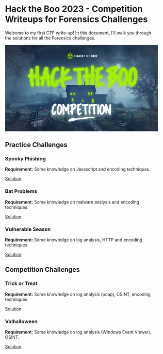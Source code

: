 # Hack the Boo 2023 - Competition Writeups for Forensics Challenges

Welcome to my first CTF write-up! In this document, I'll walk you through the solutions for all the Forensics challenges.

<p align='center'>
  <img src='images/htbpic.jpg' alt="HTB">
</p>

## Practice Challenges
### Spooky Phishing

**Requirement:** Some knowledge on Javascript and encoding techniques.

[Solution](Spooky%20Phishing)

### Bat Problems

**Requirement:** Some knowledge on malware analysis and encoding techniques.

[Solution](Bat%20Problems)

### Vulnerable Season

**Requirement:** Some knowledge on log analysis, HTTP and encoding techniques.

[Solution](Vulnerable%20Season)

## Competition Challenges 
### Trick or Treat

**Requirement:** Some knowledge on log analysis (pcap), OSINT, encoding techniques.

[Solution](Trick%20or%20Treat)

### Valhalloween

**Requirement:** Some knowledge on log analysis (Windows Event Viewer), OSINT.

[Solution](Valhalloween)
